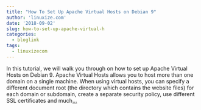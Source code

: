 ```yaml
---
title: "How To Set Up Apache Virtual Hosts on Debian 9"
author: 'linuxize.com'
date: '2018-09-02'
slug: how-to-set-up-apache-virtual-h
categories:
  - bloglink
tags:
  - linuxizecom
---
```


In this tutorial, we will walk you through on how to set up Apache Virtual Hosts on Debian 9. Apache Virtual Hosts allows you to host more than one domain on a single machine. When using virtual hosts, you can specify a different document root (the directory which contains the website files) for each domain or subdomain, create a separate security policy, use different SSL certificates and much[... <i class="fas fa-external-link-alt"></i>](https://linuxize.com/post/how-to-set-up-apache-virtual-hosts-on-debian-9/)

